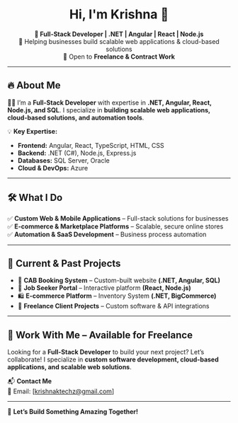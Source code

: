 <h1 align="center">Hi, I'm Krishna 👋</h1>

<p align="center">
  <b>🚀 Full-Stack Developer | .NET | Angular | React | Node.js</b>  
  <br>🎯 Helping businesses build scalable web applications & cloud-based solutions  
  <br>💼 Open to <b>Freelance & Contract Work</b>  
</p>

---

## 🔥 **About Me**
👨‍💻 I’m a **Full-Stack Developer** with expertise in **.NET, Angular, React, Node.js, and SQL**. I specialize in **building scalable web applications, cloud-based solutions, and automation tools**.  

💡 **Key Expertise:**  
- **Frontend:** Angular, React, TypeScript, HTML, CSS  
- **Backend:** .NET (C#), Node.js, Express.js  
- **Databases:** SQL Server, Oracle  
- **Cloud & DevOps:** Azure  

---

## 🛠 **What I Do**
✅ **Custom Web & Mobile Applications** – Full-stack solutions for businesses  
✅ **E-commerce & Marketplace Platforms** – Scalable, secure online stores  
✅ **Automation & SaaS Development** – Business process automation  

---

## 📌 **Current & Past Projects**
- 🚖 **CAB Booking System** – Custom-built website **(.NET, Angular, SQL)**  
- 🎯 **Job Seeker Portal** – Interactive platform **(React, Node.js)**  
- 🛍 **E-commerce Platform** – Inventory System **(.NET, BigCommerce)**  
- 🔗 **Freelance Client Projects** – Custom software & API integrations  

---

## 💼 **Work With Me – Available for Freelance**
Looking for a **Full-Stack Developer** to build your next project? Let’s collaborate! I specialize in **custom software development, cloud-based applications, and scalable web solutions**.  

📬 **Contact Me**  
📧 Email: [krishnaktechz@gmail.com]  

---

🚀 **Let’s Build Something Amazing Together!**  
